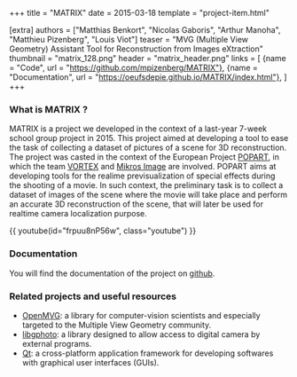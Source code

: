 +++
title = "MATRIX"
date = 2015-03-18
template = "project-item.html"

[extra]
authors = ["Matthias Benkort", "Nicolas Gaboris", "Arthur Manoha", "Matthieu Pizenberg", "Louis Viot"]
teaser = "MVG (Multiple View Geometry) Assistant Tool for Reconstruction from Images eXtraction"
thumbnail = "matrix_128.png"
header = "matrix_header.png"
links = [
    {name = "Code", url = "https://github.com/mpizenberg/MATRIX"},
    {name = "Documentation", url = "https://oeufsdepie.github.io/MATRIX/index.html"},
]
+++

### What is MATRIX ?

MATRIX is a project we developed in the context of a last-year 7-week school group project in 2015.
This project aimed at developing a tool to ease the task of collecting
a dataset of pictures of a scene for 3D reconstruction.
The project was casted in the context of the European Project [POPART][popart],
in which the team [VORTEX][vortex] and [Mikros Image][mikros] are involved.
POPART aims at developing tools for the realime previsualization of special effects
during the shooting of a movie.
In such context, the preliminary task is to collect a dataset of images of the scene
where the movie will take place and perform an accurate 3D reconstruction of the scene,
that will later be used for realtime camera localization purpose.

{{ youtube(id="frpuu8nP56w", class="youtube") }}

[popart]: http://www.popartproject.eu/
[vortex]: http://www.irit.fr/-Equipe-VORTEX-
[mikros]: http://www.mikrosimage.eu/

### Documentation

You will find the documentation of the project on [github][doc].

[doc]: http://oeufsdepie.github.io/MATRIX/index.html

### Related projects and useful resources

- [OpenMVG][openmvg]: a library for computer-vision scientists
  and especially targeted to the Multiple View Geometry community.
- [libgphoto][libgphoto]: a library designed to allow access to digital camera by external programs.
- [Qt][qt]: a cross-platform application framework for developing softwares with graphical user interfaces (GUIs).

[openmvg]: https://github.com/openMVG/openMVG/
[libgphoto]: http://www.gphoto.org/
[qt]: http://www.qt.io/

